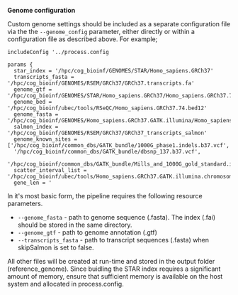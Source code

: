 
**Genome configuration**

Custom genome settings should be included as a separate configuration file via the the `--genome_config` parameter, either directly or within a configuration file as described above.  For example;

```
includeConfig '../process.config

params {
  star_index = '/hpc/cog_bioinf/GENOMES/STAR/Homo_sapiens.GRCh37'
  transcripts_fasta = '/hpc/cog_bioinf/GENOMES/RSEM/GRCh37/GRCh37.transcripts.fa'
  genome_gtf = '/hpc/cog_bioinf/GENOMES/STAR/Homo_sapiens.GRCh37/Homo_sapiens.GRCh37.74.gtf'
  genome_bed = '/hpc/cog_bioinf/ubec/tools/RSeQC/Homo_sapiens.GRCh37.74.bed12'
  genome_fasta = '/hpc/cog_bioinf/GENOMES/Homo_sapiens.GRCh37.GATK.illumina/Homo_sapiens.GRCh37.GATK.illumina.fa'
  salmon_index = '/hpc/cog_bioinf/GENOMES/RSEM/GRCh37/GRCh37_transcripts_salmon'
  genome_known_sites = ['/hpc/cog_bioinf/common_dbs/GATK_bundle/1000G_phase1.indels.b37.vcf',
  '/hpc/cog_bioinf/common_dbs/GATK_bundle/dbsnp_137.b37.vcf',
  '/hpc/cog_bioinf/common_dbs/GATK_bundle/Mills_and_1000G_gold_standard.indels.b37.vcf']
  scatter_interval_list = '/hpc/cog_bioinf/ubec/tools/Homo_sapiens.GRCh37.GATK.illumina.chromosomes.interval_list'
  gene_len = '
```

In it's most basic form, the pipeline requires the following resource parameters.

* `--genome_fasta` - path to genome sequence (.fasta). The index (.fai) should be stored in the same directory.
* `--genome_gtf` - path to genome annotation (.gtf)
* `--transcripts_fasta` - path to transcript sequences (.fasta) when skipSalmon is set to false.

All other files will be created at run-time and stored in the output folder (reference_genome). Since buidling the STAR index requires a significant amount of memory, ensure that sufficient memory is available on the host system and allocated in process.config. 
